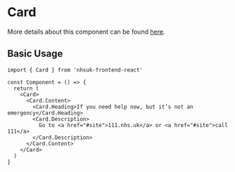 # Card

More details about this component can be found [here](https://service-manual.nhs.uk/design-system/components/card).

## Basic Usage

```tsx
import { Card } from 'nhsuk-frontend-react'

const Component = () => {
  return (
    <Card>
      <Card.Content>
        <Card.Heading>If you need help now, but it’s not an emergency</Card.Heading>
        <Card.Description>
          Go to <a href="#site">111.nhs.uk</a> or <a href="#site">call 111</a>
        </Card.Description>
      </Card.Content>
    </Card>
  )
}
```
